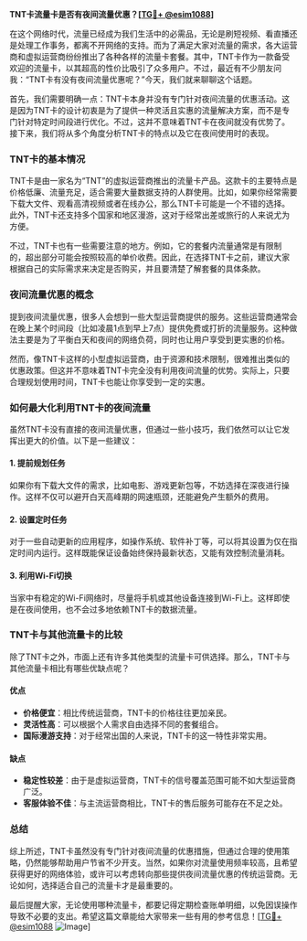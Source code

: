 **TNT卡流量卡是否有夜间流量优惠？[[TG💪+ @esim1088](https://t.me/s/esim1088)]**

在这个网络时代，流量已经成为我们生活中的必需品，无论是刷短视频、看直播还是处理工作事务，都离不开网络的支持。而为了满足大家对流量的需求，各大运营商和虚拟运营商纷纷推出了各种各样的流量卡套餐。其中，TNT卡作为一款备受欢迎的流量卡，以其超高的性价比吸引了众多用户。不过，最近有不少朋友问我：“TNT卡有没有夜间流量优惠呢？”今天，我们就来聊聊这个话题。

首先，我们需要明确一点：TNT卡本身并没有专门针对夜间流量的优惠活动。这是因为TNT卡的设计初衷是为了提供一种灵活且实惠的流量解决方案，而不是专门针对特定时间段进行优化。不过，这并不意味着TNT卡在夜间就没有优势了。接下来，我们将从多个角度分析TNT卡的特点以及它在夜间使用时的表现。

### TNT卡的基本情况

TNT卡是由一家名为“TNT”的虚拟运营商推出的流量卡产品。这款卡的主要特点是价格低廉、流量充足，适合需要大量数据支持的人群使用。比如，如果你经常需要下载大文件、观看高清视频或者在线办公，那么TNT卡可能是一个不错的选择。此外，TNT卡还支持多个国家和地区漫游，这对于经常出差或旅行的人来说尤为方便。

不过，TNT卡也有一些需要注意的地方。例如，它的套餐内流量通常是有限制的，超出部分可能会按照较高的单价收费。因此，在选择TNT卡之前，建议大家根据自己的实际需求来决定是否购买，并且要清楚了解套餐的具体条款。

### 夜间流量优惠的概念

提到夜间流量优惠，很多人会想到一些大型运营商提供的服务。这些运营商通常会在晚上某个时间段（比如凌晨1点到早上7点）提供免费或打折的流量服务。这种做法主要是为了平衡白天和夜间的网络负荷，同时也让用户享受到更实惠的价格。

然而，像TNT卡这样的小型虚拟运营商，由于资源和技术限制，很难推出类似的优惠政策。但这并不意味着TNT卡完全没有利用夜间流量的优势。实际上，只要合理规划使用时间，TNT卡也能让你享受到一定的实惠。

### 如何最大化利用TNT卡的夜间流量

虽然TNT卡没有直接的夜间流量优惠，但通过一些小技巧，我们依然可以让它发挥出更大的价值。以下是一些建议：

#### 1. 提前规划任务

如果你有下载大文件的需求，比如电影、游戏更新包等，不妨选择在深夜进行操作。这样不仅可以避开白天高峰期的网速瓶颈，还能避免产生额外的费用。

#### 2. 设置定时任务

对于一些自动更新的应用程序，如操作系统、软件补丁等，可以将其设置为仅在指定时间内运行。这样既能保证设备始终保持最新状态，又能有效控制流量消耗。

#### 3. 利用Wi-Fi切换

当家中有稳定的Wi-Fi网络时，尽量将手机或其他设备连接到Wi-Fi上。这样即使是在夜间使用，也不会过多地依赖TNT卡的数据流量。

### TNT卡与其他流量卡的比较

除了TNT卡之外，市面上还有许多其他类型的流量卡可供选择。那么，TNT卡与其他流量卡相比有哪些优缺点呢？

#### 优点

- **价格便宜**：相比传统运营商，TNT卡的价格往往更加亲民。
- **灵活性高**：可以根据个人需求自由选择不同的套餐组合。
- **国际漫游支持**：对于经常出国的人来说，TNT卡的这一特性非常实用。

#### 缺点

- **稳定性较差**：由于是虚拟运营商，TNT卡的信号覆盖范围可能不如大型运营商广泛。
- **客服体验不佳**：与主流运营商相比，TNT卡的售后服务可能存在不足之处。

### 总结

综上所述，TNT卡虽然没有专门针对夜间流量的优惠措施，但通过合理的使用策略，仍然能够帮助用户节省不少开支。当然，如果你对流量使用频率较高，且希望获得更好的网络体验，或许可以考虑转向那些提供夜间流量优惠的传统运营商。无论如何，选择适合自己的流量卡才是最重要的。

最后提醒大家，无论使用哪种流量卡，都要记得定期检查账单明细，以免因误操作导致不必要的支出。希望这篇文章能给大家带来一些有用的参考信息！[[TG💪+ @esim1088](https://t.me/s/esim1088) ![Image](https://i.postimg.cc/4NQfJmqS/Snipaste-2025-05-13-00-14-12.png)]